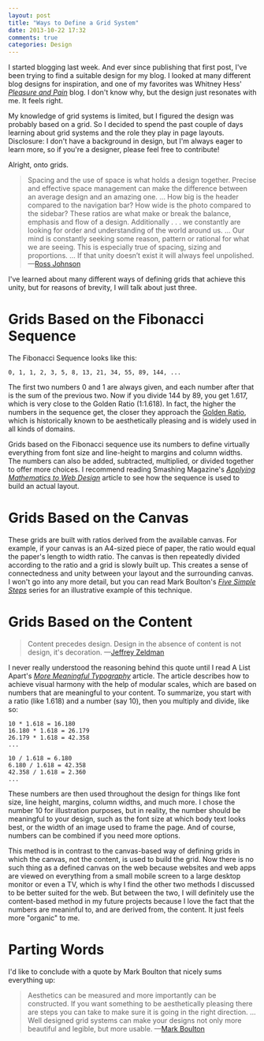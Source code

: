 ```yaml
---
layout: post
title: "Ways to Define a Grid System"
date: 2013-10-22 17:32
comments: true
categories: Design
---
```


I started blogging last week. And ever since publishing that first post, I've been trying to find a suitable design for my blog. I looked at many different blog designs for inspiration, and one of my favorites was Whitney Hess' <cite>[Pleasure and Pain](http://whitneyhess.com/blog/)</cite> blog. I don't know why, but the design just resonates with me. It feels right. 

My knowledge of grid systems is limited, but I figured the design was probably based on a grid. So I decided to spend the past couple of days learning about grid systems and the role they play in page layouts. Disclosure: I don't have a background in design, but I'm always eager to learn more, so if you're a designer, please feel free to contribute!

Alright, onto grids.

<!-- more -->

> Spacing and the use of space is what holds a design together. Precise and effective space management can make the difference between an average design and an amazing one. ... How big is the header compared to the navigation bar?  How wide is the photo compared to the sidebar? These ratios are what make or break the balance, emphasis and flow of a design. Additionally . . . we constantly are looking for order and understanding of the world around us. ... Our mind is constantly seeking some reason, pattern or rational for what we are seeing. This is especially true of spacing, sizing and proportions. ... If that unity doesn’t exist it will always feel unpolished. &mdash;[Ross Johnson](http://3.7designs.co/blog/2010/10/how-to-design-using-the-fibonacci-sequence/)

I've learned about many different ways of defining grids that achieve this unity, but for reasons of brevity, I will talk about just three. 

# Grids Based on the Fibonacci Sequence

The Fibonacci Sequence looks like this:

    0, 1, 1, 2, 3, 5, 8, 13, 21, 34, 55, 89, 144, ...

The first two numbers 0 and 1 are always given, and each number after that is the sum of the previous two. Now if you divide 144 by 89, you get 1.617, which is very close to the Golden Ratio (1:1.618). In fact, the higher the numbers in the sequence get, the closer they approach the [Golden Ratio](http://en.wikipedia.org/wiki/Golden_ratio), which is historically known to be aesthetically pleasing and is widely used in all kinds of domains.

Grids based on the Fibonacci sequence use its numbers to define virtually everything from font size and line-height to margins and column widths. The numbers can also be added, subtracted, multiplied, or divided together to offer more choices. I recommend reading Smashing Magazine's <cite>[Applying Mathematics to Web Design](http://www.smashingmagazine.com/2010/02/09/applying-mathematics-to-web-design/)</cite> article to see how the sequence is used to build an actual layout.

# Grids Based on the Canvas

These grids are built with ratios derived from the available canvas. For example, if your canvas is an A4-sized piece of paper, the ratio would equal the paper's length to width ratio. The canvas is then repeatedly divided according to the ratio and a grid is slowly built up. This creates a sense of connectedness and unity between your layout and the surrounding canvas. I won't go into any more detail, but you can read Mark Boulton's <cite>[Five Simple Steps](http://markboulton.co.uk/journal/five-simple-steps-to-designing-grid-systems-part-1)</cite> series for an illustrative example of this technique.

# Grids Based on the Content

> Content precedes design. Design in the absence of content is not design, it's decoration. &mdash;[Jeffrey Zeldman](https://twitter.com/zeldman/statuses/804159148)

I never really understood the reasoning behind this quote until I read A List Apart's <cite>[More Meaningful Typography](http://alistapart.com/article/more-meaningful-typography)</cite> article. The article describes how to achieve visual harmony with the help of modular scales, which are based on numbers that are meaningful to your content. To summarize, you start with a ratio (like 1.618) and a number (say 10), then you multiply and divide, like so:

    10 * 1.618 = 16.180
    16.180 * 1.618 = 26.179
    26.179 * 1.618 = 42.358
    ...

    10 / 1.618 = 6.180
    6.180 / 1.618 = 42.358
    42.358 / 1.618 = 2.360
    ...

These numbers are then used throughout the design for things like font size, line height, margins, column widths, and much more. I chose the number 10 for illustration purposes, but in reality, the number should be meaningful to your design, such as the font size at which body text looks best, or the width of an image used to frame the page. And of course, numbers can be combined if you need more options.

This method is in contrast to the canvas-based way of defining grids in which the canvas, not the content, is used to build the grid. Now there is no such thing as a defined canvas on the web because websites and web apps are viewed on everything from a small mobile screen to a large desktop monitor or even a TV, which is why I find the other two methods I discussed to be better suited for the web. But between the two, I will definitely use the content-based method in my future projects because I love the fact that the numbers are meaninful to, and are derived from, the content. It just feels more "organic" to me.

# Parting Words

I'd like to conclude with a quote by Mark Boulton that nicely sums everything up:

> Aesthetics can be measured and more importantly can be constructed. If you want something to be aesthetically pleasing there are steps you can take to make sure it is going in the right direction. ... Well designed grid systems can make your designs not only more beautiful and legible, but more usable. &mdash;[Mark Boulton](http://markboulton.co.uk/journal/five-simple-steps-to-designing-grid-systems-part-2)



